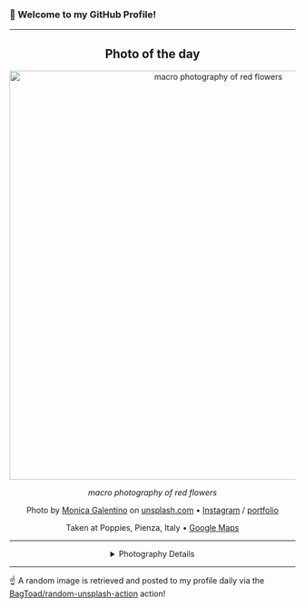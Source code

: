 ### 👋 Welcome to my GitHub Profile!

----
<div align="center">

## Photo of the day
  
  <a href="https://unsplash.com/photos/macro-photography-of-red-flowers-zjk0Tx6-M6Q"><img width="720" src="https://images.unsplash.com/photo-1465990138262-b7c355d1ef90?crop=entropy&cs=tinysrgb&fit=max&fm=jpg&ixid=M3w1OTQ0OTd8MHwxfHJhbmRvbXx8fHx8fHx8fDE3NDkxMDM4NTV8&ixlib=rb-4.1.0&q=80&w=1080" alt="macro photography of red flowers"></a>
  
  <em>macro photography of red flowers</em>
  
  <em></em>

  Photo by [Monica Galentino](https://www.flickr.com/photos/98998691@N00/) on [unsplash.com](https://unsplash.com/) • [Instagram](https://instagram.com/lidivien78) / [portfolio](https://www.flickr.com/photos/98998691@N00/)
  
  Taken at Poppies, Pienza, Italy • [Google Maps](https://www.google.com/maps/search/?api=1&query=43.0644078836124,11.637083015039)
  
  ---
  
<details>
<summary>Photography Details</summary>
  
| Parameter     | Value |
| ------------- | ----- |
| Camera Model  | NIKON D5200 |
| Exposure Time | 1/100 |
| Aperture      | 1.8 |
| Focal Length  | 50.0 |
| ISO           | 100 |
| Location      | Poppies, Pienza, Italy (Italy) |
| Coordinates   | Latitude 43.0644078836124, Longitude 11.637083015039 |

</details>

</div>

----

☝️ A random image is retrieved and posted to my profile daily via the [BagToad/random-unsplash-action](https://github.com/BagToad/random-unsplash-action) action!
